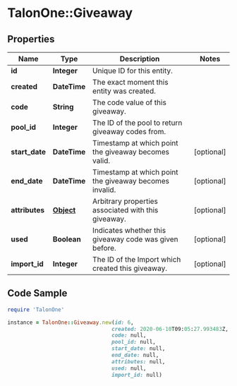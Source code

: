 # TalonOne::Giveaway

## Properties

Name | Type | Description | Notes
------------ | ------------- | ------------- | -------------
**id** | **Integer** | Unique ID for this entity. | 
**created** | **DateTime** | The exact moment this entity was created. | 
**code** | **String** | The code value of this giveaway. | 
**pool_id** | **Integer** | The ID of the pool to return giveaway codes from. | 
**start_date** | **DateTime** | Timestamp at which point the giveaway becomes valid. | [optional] 
**end_date** | **DateTime** | Timestamp at which point the giveaway becomes invalid. | [optional] 
**attributes** | [**Object**](.md) | Arbitrary properties associated with this giveaway. | [optional] 
**used** | **Boolean** | Indicates whether this giveaway code was given before. | [optional] 
**import_id** | **Integer** | The ID of the Import which created this giveaway. | [optional] 

## Code Sample

```ruby
require 'TalonOne'

instance = TalonOne::Giveaway.new(id: 6,
                                 created: 2020-06-10T09:05:27.993483Z,
                                 code: null,
                                 pool_id: null,
                                 start_date: null,
                                 end_date: null,
                                 attributes: null,
                                 used: null,
                                 import_id: null)
```


